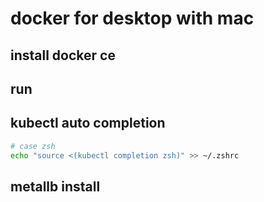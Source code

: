 # docker for desktop with mac

## install docker ce

## run 

## kubectl auto completion 
```bash
# case zsh 
echo "source <(kubectl completion zsh)" >> ~/.zshrc
```

## metallb install
